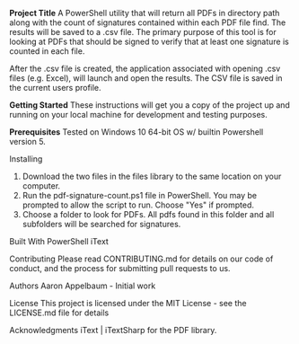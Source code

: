 **Project Title**
A PowerShell utility that will return all PDFs in directory path along with the count of signatures contained within each PDF file find. The results will be saved to a .csv file. The primary purpose of this tool is for looking at PDFs that should be signed to verify that at least one signature is counted in each file.

After the .csv file is created, the application associated with opening .csv files (e.g. Excel), will launch and open the results. The CSV file is saved in the current users profile.

**Getting Started**
These instructions will get you a copy of the project up and running on your local machine for development and testing purposes.

**Prerequisites**
Tested on Windows 10 64-bit OS w/ builtin Powershell version 5.


Installing
1. Download the two files in the files library to the same location on your computer.
2. Run the pdf-signature-count.ps1 file in PowerShell. You may be prompted to allow the script to run. Choose "Yes" if prompted.
3. Choose a folder to look for PDFs. All pdfs found in this folder and all subfolders will be searched for signatures.

Built With
PowerShell
iText

Contributing
Please read CONTRIBUTING.md for details on our code of conduct, and the process for submitting pull requests to us.

Authors
Aaron Appelbaum - Initial work

License
This project is licensed under the MIT License - see the LICENSE.md file for details

Acknowledgments
iText | iTextSharp for the PDF library.
